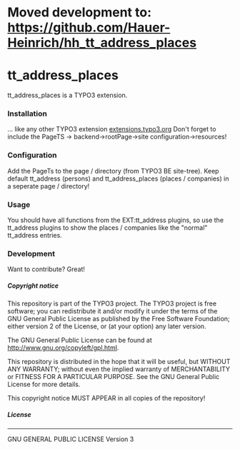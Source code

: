 # Moved development to: https://github.com/Hauer-Heinrich/hh_tt_address_places

# tt_address_places
tt_address_places is a TYPO3 extension.

### Installation
... like any other TYPO3 extension [extensions.typo3.org](https://extensions.typo3.org/ "TYPO3 Extension Repository")
Don't forget to include the PageTS -> backend->rootPage->site configuration->resources!

### Configuration
Add the PageTs to the page / directory (from TYPO3 BE site-tree).
Keep default tt_address (persons) and tt_address_places (places / companies) in a seperate page / directory!

### Usage
You should have all functions from the EXT:tt_address plugins, so use the tt_address plugins to show the places / companies like the "normal" tt_address entries.

### Development

Want to contribute? Great!

##### Copyright notice

This repository is part of the TYPO3 project. The TYPO3 project is
free software; you can redistribute it and/or modify
it under the terms of the GNU General Public License as published by
the Free Software Foundation; either version 2 of the License, or
(at your option) any later version.

The GNU General Public License can be found at
http://www.gnu.org/copyleft/gpl.html.

This repository is distributed in the hope that it will be useful,
but WITHOUT ANY WARRANTY; without even the implied warranty of
MERCHANTABILITY or FITNESS FOR A PARTICULAR PURPOSE.  See the
GNU General Public License for more details.

This copyright notice MUST APPEAR in all copies of the repository!

##### License
----
GNU GENERAL PUBLIC LICENSE Version 3
